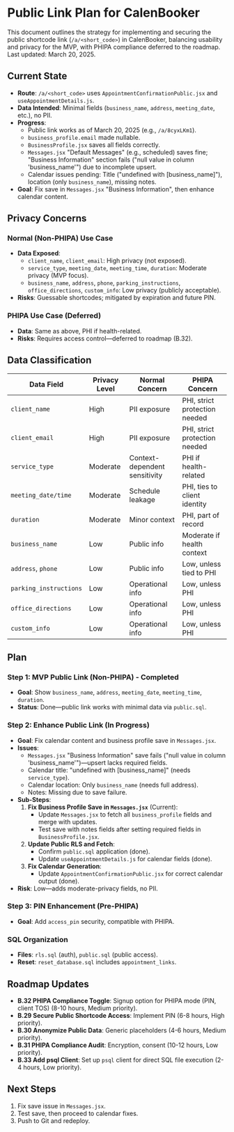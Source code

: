 # Public Link Plan for CalenBooker

This document outlines the strategy for implementing and securing the public shortcode link (`/a/<short_code>`) in CalenBooker, balancing usability and privacy for the MVP, with PHIPA compliance deferred to the roadmap. Last updated: March 20, 2025.

## Current State

- **Route**: `/a/<short_code>` uses `AppointmentConfirmationPublic.jsx` and `useAppointmentDetails.js`.
- **Data Intended**: Minimal fields (`business_name`, `address`, `meeting_date`, etc.), no PII.
- **Progress**:
  - Public link works as of March 20, 2025 (e.g., `/a/8cyxLKm1`).
  - `business_profile.email` made nullable.
  - `BusinessProfile.jsx` saves all fields correctly.
  - `Messages.jsx` "Default Messages" (e.g., scheduled) saves fine; "Business Information" section fails ("null value in column 'business_name'") due to incomplete upsert.
  - Calendar issues pending: Title ("undefined with [business_name]"), location (only `business_name`), missing notes.
- **Goal**: Fix save in `Messages.jsx` "Business Information", then enhance calendar content.

## Privacy Concerns

### Normal (Non-PHIPA) Use Case

- **Data Exposed**:
  - `client_name`, `client_email`: High privacy (not exposed).
  - `service_type`, `meeting_date`, `meeting_time`, `duration`: Moderate privacy (MVP focus).
  - `business_name`, `address`, `phone`, `parking_instructions`, `office_directions`, `custom_info`: Low privacy (publicly acceptable).
- **Risks**: Guessable shortcodes; mitigated by expiration and future PIN.

### PHIPA Use Case (Deferred)

- **Data**: Same as above, PHI if health-related.
- **Risks**: Requires access control—deferred to roadmap (B.32).

## Data Classification

| Data Field             | Privacy Level | Normal Concern                | PHIPA Concern                 |
| ---------------------- | ------------- | ----------------------------- | ----------------------------- |
| `client_name`          | High          | PII exposure                  | PHI, strict protection needed |
| `client_email`         | High          | PII exposure                  | PHI, strict protection needed |
| `service_type`         | Moderate      | Context-dependent sensitivity | PHI if health-related         |
| `meeting_date/time`    | Moderate      | Schedule leakage              | PHI, ties to client identity  |
| `duration`             | Moderate      | Minor context                 | PHI, part of record           |
| `business_name`        | Low           | Public info                   | Moderate if health context    |
| `address`, `phone`     | Low           | Public info                   | Low, unless tied to PHI       |
| `parking_instructions` | Low           | Operational info              | Low, unless PHI               |
| `office_directions`    | Low           | Operational info              | Low, unless PHI               |
| `custom_info`          | Low           | Operational info              | Low, unless PHI               |

## Plan

### Step 1: MVP Public Link (Non-PHIPA) - Completed

- **Goal**: Show `business_name`, `address`, `meeting_date`, `meeting_time`, `duration`.
- **Status**: Done—public link works with minimal data via `public.sql`.

### Step 2: Enhance Public Link (In Progress)

- **Goal**: Fix calendar content and business profile save in `Messages.jsx`.
- **Issues**:
  - `Messages.jsx` "Business Information" save fails ("null value in column 'business_name'")—upsert lacks required fields.
  - Calendar title: "undefined with [business_name]" (needs `service_type`).
  - Calendar location: Only `business_name` (needs full address).
  - Notes: Missing due to save failure.
- **Sub-Steps**:
  1. **Fix Business Profile Save in `Messages.jsx`** (Current):
     - Update `Messages.jsx` to fetch all `business_profile` fields and merge with updates.
     - Test save with notes fields after setting required fields in `BusinessProfile.jsx`.
  2. **Update Public RLS and Fetch**:
     - Confirm `public.sql` application (done).
     - Update `useAppointmentDetails.js` for calendar fields (done).
  3. **Fix Calendar Generation**:
     - Update `AppointmentConfirmationPublic.jsx` for correct calendar output (done).
- **Risk**: Low—adds moderate-privacy fields, no PII.

### Step 3: PIN Enhancement (Pre-PHIPA)

- **Goal**: Add `access_pin` security, compatible with PHIPA.

### SQL Organization

- **Files**: `rls.sql` (auth), `public.sql` (public access).
- **Reset**: `reset_database.sql` includes `appointment_links`.

## Roadmap Updates

- **B.32 PHIPA Compliance Toggle**: Signup option for PHIPA mode (PIN, client TOS) (8-10 hours, Medium priority).
- **B.29 Secure Public Shortcode Access**: Implement PIN (6-8 hours, High priority).
- **B.30 Anonymize Public Data**: Generic placeholders (4-6 hours, Medium priority).
- **B.31 PHIPA Compliance Audit**: Encryption, consent (10-12 hours, Low priority).
- **B.33 Add psql Client**: Set up `psql` client for direct SQL file execution (2-4 hours, Low priority).

## Next Steps

1. Fix save issue in `Messages.jsx`.
2. Test save, then proceed to calendar fixes.
3. Push to Git and redeploy.
